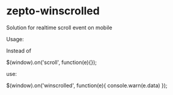 zepto-winscrolled
=================

Solution for realtime scroll event on mobile

Usage:

Instead of

  $(window).on('scroll', function(e){});

use:

  $(window).on('winscrolled', function(e){ console.warn(e.data) });
